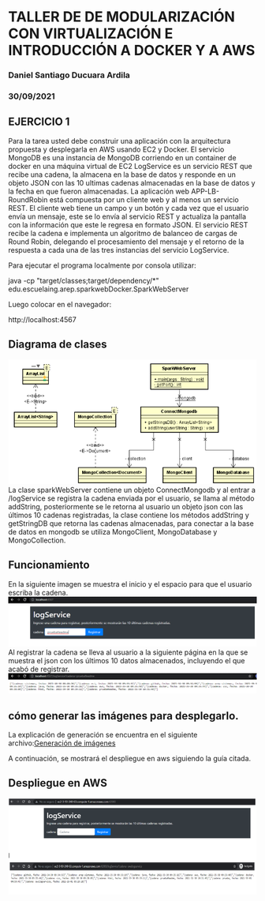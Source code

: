 # TALLER DE DE MODULARIZACIÓN CON VIRTUALIZACIÓN E INTRODUCCIÓN A DOCKER Y A AWS
### Daniel Santiago Ducuara Ardila
### 30/09/2021

## EJERCICIO 1
Para la tarea usted debe construir una aplicación con la arquitectura propuesta y desplegarla en AWS usando EC2 y Docker.
El servicio MongoDB es una instancia de MongoDB corriendo en un container de docker en una máquina virtual de EC2
LogService es un servicio REST que recibe una cadena, la almacena en la base de datos y responde en un objeto JSON con las 10 ultimas cadenas almacenadas en la base de datos y la fecha en que fueron almacenadas.
La aplicación web APP-LB-RoundRobin está compuesta por un cliente web y al menos un servicio REST. El cliente web tiene un campo 
y un botón y cada vez que el usuario envía un mensaje, este se lo envía al servicio REST y actualiza la pantalla con la información 
que este le regresa en formato JSON. El servicio REST recibe la cadena e implementa un algoritmo de balanceo de cargas de Round Robin, 
delegando el procesamiento del mensaje y el retorno de la respuesta a cada una de las tres instancias del servicio LogService.

Para ejecutar el programa localmente por consola utilizar:

java -cp "target/classes;target/dependency/*" edu.escuelaing.arep.sparkwebDocker.SparkWebServer

Luego colocar en el navegador:

http://localhost:4567

## Diagrama de clases
![Design Diagram](images/proyecto.PNG "Diagram")<br>
La clase sparkWebServer contiene un objeto ConnectMongodb y al entrar a /logService se registra la cadena enviada por el usuario, se llama al 
método addString, posteriormente se le retorna al usuario un objeto json con las últimos 10 cadenas registradas, la clase contiene los 
métodos addString y getStringDB que retorna las cadenas almacenadas, para conectar a la base de datos en mongodb se utiliza MongoClient,
MongoDatabase y MongoCollection.

## Funcionamiento
En la siguiente imagen se muestra el inicio y el espacio para que el usuario escriba la cadena.
![registrar registrar](images/cantidad.PNG "registrar")<br>
Al registrar la cadena se lleva al usuario a la siguiente página en la que se muestra el json con los últimos 10 datos almacenados,
incluyendo el que acabó de registrar.
![consultar consultar](images/cantidad2.PNG "consultar")<br>

## cómo generar las imágenes para desplegarlo.

La explicación de generación se encuentra en el siguiente archivo:[Generación de imágenes](https://github.com/Daniel9842/Arep-Docker-AWS/blob/master/TALLER%20DE%20DE%20MODULARIZACI%C3%93N%20CON%20VIRTUALIZACI%C3%93N%20E%20INTRODUCCI%C3%93N%20A%20DOCKER%20Y%20A%20AWS.pdf)

A continuación, se mostrará el despliegue en aws siguiendo la guía citada.


## Despliegue en AWS
![aws aws](images/aws1.PNG "aws")<br>
![aws aws](images/aws2.PNG "aws")<br>


